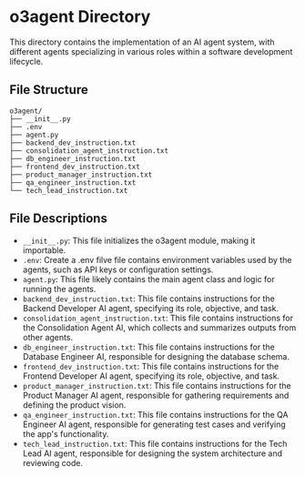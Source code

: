 # o3agent Directory

This directory contains the implementation of an AI agent system, with different agents specializing in various roles within a software development lifecycle.

## File Structure

```
o3agent/
├── __init__.py
├── .env
├── agent.py
├── backend_dev_instruction.txt
├── consolidation_agent_instruction.txt
├── db_engineer_instruction.txt
├── frontend_dev_instruction.txt
├── product_manager_instruction.txt
├── qa_engineer_instruction.txt
└── tech_lead_instruction.txt
```

## File Descriptions

*   `__init__.py`: This file initializes the o3agent module, making it importable.
*   `.env`: Create a .env filve file contains environment variables used by the agents, such as API keys or configuration settings.
*   `agent.py`: This file likely contains the main agent class and logic for running the agents.
*   `backend_dev_instruction.txt`: This file contains instructions for the Backend Developer AI agent, specifying its role, objective, and task.
*   `consolidation_agent_instruction.txt`: This file contains instructions for the Consolidation Agent AI, which collects and summarizes outputs from other agents.
*   `db_engineer_instruction.txt`: This file contains instructions for the Database Engineer AI, responsible for designing the database schema.
*   `frontend_dev_instruction.txt`: This file contains instructions for the Frontend Developer AI agent, specifying its role, objective, and task.
*   `product_manager_instruction.txt`: This file contains instructions for the Product Manager AI agent, responsible for gathering requirements and defining the product vision.
*   `qa_engineer_instruction.txt`: This file contains instructions for the QA Engineer AI agent, responsible for generating test cases and verifying the app's functionality.
*   `tech_lead_instruction.txt`: This file contains instructions for the Tech Lead AI agent, responsible for designing the system architecture and reviewing code.
